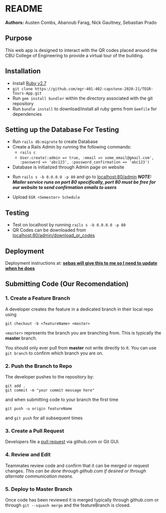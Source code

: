 # README
**Authors:** Austen Combs, Abanoub Farag, Nick Gaultney, Sebastian Prado

## Purpose
This web app is designed to interact with the QR codes placed around the CBU College of Engineering to provide a virtual tour of the building.

## Installation
* Install [Ruby v2.7](https://www.ruby-lang.org/en/)
* `git clone https://github.com/egr-401-402-capstone-2020-21/TEGR-Tours-App.git`
* Run `gem install bundler` within the directory associated with the git repository
* Run `bundle install` to download/install all ruby gems from `Gemfile` for dependencies

## Setting up the Database For Testing
* Run `rails db:migrate` to create Database
* Create a Rails Admin by running the following commands:
  - `rails c`
  - `User.create(:admin => true, :email => some_email@gmail.com', :password => 'abc123', :password_confirmation => 'abc123')`
* Database is initialized through Admin page on website
- Run `rails s -b 0.0.0.0 -p 80` and go to [localhost:80/admin](localhost:80/admin) ***NOTE: Mailer service runs on port 80 specifically, port 80 must be free for our website to send confirmation emails to users***
* Upload `EGR <Semester> Schedule`

## Testing
* Test on localhost by running `rails s -b 0.0.0.0 -p 80`
* QR Codes can be downloaded from [localhost:80/admin/download_qr_codes](localhost:80/admin/download_qr_codes)

## Deployment
Deployment instructions at: [**sebas will give this to me so I need to update when he does**]()

## Submitting Code (Our Recomendation)
### 1. Create a Feature Branch
A developer creates the feature in a dedicated branch in their local repo using

`git checkout -b <featureName> <master>`

`<master>` represents the branch you are branching from.  This is typically the **master** branch.

You should only ever pull from **master** not write directly to it.  You can use `git branch` to confirm which branch you are on.

### 2. Push the Branch to Repo
The developer pushes to the repository by:
```git
git add .
git commit -m "your commit message here"
```
and when submitting code to your branch the first time

`git push -u origin featureName`

and `git push` for all subsequent times

### 3. Create a Pull Request
Developers file a [pull request](https://docs.github.com/en/github/collaborating-with-issues-and-pull-requests/about-pull-requests) via github.com or Git GUI.

### 4. Review and Edit
Teammates review code and confirm that it can be merged or request changes.  *This can be done through github.com if desired or through alternate communication means.*

### 5. Deploy to Master Branch
Once code has been reviewed it is merged typically through github.com or through `git --squash merge` and the featureBranch is closed.